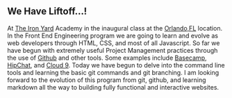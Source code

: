 ## We Have Liftoff...!

At [The Iron Yard](http://theironyard.com/) Academy in the inaugural 
class at the [Orlando,FL](http://theironyard.com/locations/orlando/) location. 
In the Front End Engineering program we are going to learn and evolve as web 
developers through HTML, CSS, and most of all Javascript. So far we have begun 
with extremely useful Project Management  practices through the use of [Github](https://github.com/) 
and other tools. Some examples include [Basecamp](https://basecamp.com/), [HipChat](https://www.hipchat.com/), 
and [Cloud 9](https://c9.io/). Today we have begun to delve into the command 
line tools and learning the basic git commands and git branching. I am looking 
forward to the evolution of this program from git, github, and learning markdown 
all the way to building fully functional and interactive websites.